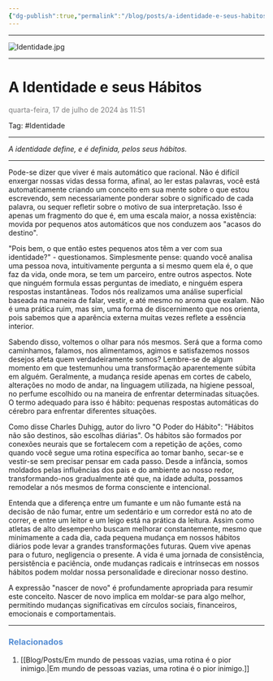 ```yaml
---
{"dg-publish":true,"permalink":"/blog/posts/a-identidade-e-seus-habitos/","dgShowToc":true,"noteIcon":""}
---
```



---

![Identidade.jpg](/img/user/500%20-%20Media/Identidade.jpg)

---

# A Identidade e seus Hábitos
<font color="#7f7f7f">quarta-feira, 17 de julho de 2024 às 11:51</font>

Tag: #Identidade

---

*A identidade define, e é definida, pelos seus hábitos.*

---

Pode-se dizer que viver é mais automático que racional. Não é difícil enxergar nossas vidas dessa forma, afinal, ao ler estas palavras, você está automaticamente criando um conceito em sua mente sobre o que estou escrevendo, sem necessariamente ponderar sobre o significado de cada palavra, ou sequer refletir sobre o motivo de sua interpretação. Isso é apenas um fragmento do que é, em uma escala maior, a nossa existência: movida por pequenos atos automáticos que nos conduzem aos "acasos do destino".

"Pois bem, o que então estes pequenos atos têm a ver com sua identidade?" - questionamos. Simplesmente pense: quando você analisa uma pessoa nova, intuitivamente pergunta a si mesmo quem ela é, o que faz da vida, onde mora, se tem um parceiro, entre outros aspectos. Note que ninguém formula essas perguntas de imediato, e ninguém espera respostas instantâneas. Todos nós realizamos uma análise superficial baseada na maneira de falar, vestir, e até mesmo no aroma que exalam. Não é uma prática ruim, mas sim, uma forma de discernimento que nos orienta, pois sabemos que a aparência externa muitas vezes reflete a essência interior.

Sabendo disso, voltemos o olhar para nós mesmos. Será que a forma como caminhamos, falamos, nos alimentamos, agimos e satisfazemos nossos desejos afeta quem verdadeiramente somos? Lembre-se de algum momento em que testemunhou uma transformação aparentemente súbita em alguém. Geralmente, a mudança reside apenas em cortes de cabelo, alterações no modo de andar, na linguagem utilizada, na higiene pessoal, no perfume escolhido ou na maneira de enfrentar determinadas situações. O termo adequado para isso é hábito: pequenas respostas automáticas do cérebro para enfrentar diferentes situações.

Como disse Charles Duhigg, autor do livro "O Poder do Hábito": "Hábitos não são destinos, são escolhas diárias". Os hábitos são formados por conexões neurais que se fortalecem com a repetição de ações, como quando você segue uma rotina específica ao tomar banho, secar-se e vestir-se sem precisar pensar em cada passo. Desde a infância, somos moldados pelas influências dos pais e do ambiente ao nosso redor, transformando-nos gradualmente até que, na idade adulta, possamos remodelar a nós mesmos de forma consciente e intencional.

Entenda que a diferença entre um fumante e um não fumante está na decisão de não fumar, entre um sedentário e um corredor está no ato de correr, e entre um leitor e um leigo está na prática da leitura. Assim como atletas de alto desempenho buscam melhorar constantemente, mesmo que minimamente a cada dia, cada pequena mudança em nossos hábitos diários pode levar a grandes transformações futuras. Quem vive apenas para o futuro, negligencia o presente. A vida é uma jornada de consistência, persistência e paciência, onde mudanças radicais e intrínsecas em nossos hábitos podem moldar nossa personalidade e direcionar nosso destino.

A expressão "nascer de novo" é profundamente apropriada para resumir este conceito. Nascer de novo implica em moldar-se para algo melhor, permitindo mudanças significativas em círculos sociais, financeiros, emocionais e comportamentais.

---

### <font color="#548dd4">Relacionados</font>
1. [[Blog/Posts/Em mundo de pessoas vazias, uma rotina é o pior inimigo.\|Em mundo de pessoas vazias, uma rotina é o pior inimigo.]]
